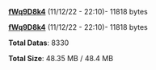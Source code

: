 [**fWq9D8k4**](/data/fWq9D8k4.txt) (11/12/22 - 22:10)- 11818 bytes

[**fWq9D8k4**](/data/fWq9D8k4.txt) (11/12/22 - 22:10)- 11818 bytes

**Total Datas**: 8330

**Total Size**: 48.35 MB / 48.4 MB